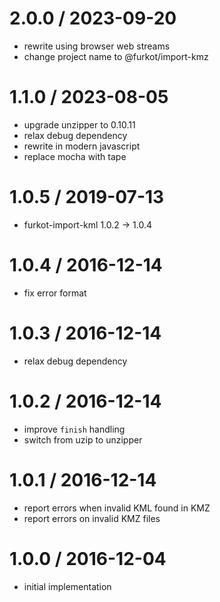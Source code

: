 
2.0.0 / 2023-09-20
==================

 * rewrite using browser web streams
 * change project name to @furkot/import-kmz

1.1.0 / 2023-08-05
==================

 * upgrade unzipper to 0.10.11
 * relax debug dependency
 * rewrite in modern javascript
 * replace mocha with tape

1.0.5 / 2019-07-13
==================

 * furkot-import-kml 1.0.2 -> 1.0.4

1.0.4 / 2016-12-14
==================

 * fix error format

1.0.3 / 2016-12-14
==================

 * relax debug dependency

1.0.2 / 2016-12-14
==================

 * improve `finish` handling
 * switch from uzip to unzipper

1.0.1 / 2016-12-14
==================

 * report errors when invalid KML found in KMZ
 * report errors on invalid KMZ files

1.0.0 / 2016-12-04
==================

 * initial implementation
